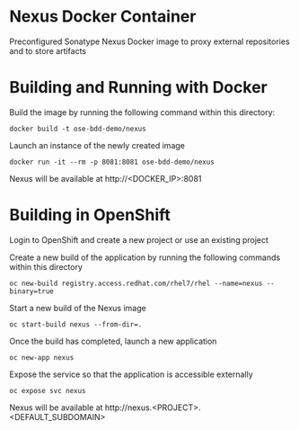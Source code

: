 Nexus Docker Container
===================

Preconfigured Sonatype Nexus Docker image to proxy external repositories and to store artifacts

# Building and Running with Docker

Build the image by running the following command within this directory:

    docker build -t ose-bdd-demo/nexus

Launch an instance of the newly created image

    docker run -it --rm -p 8081:8081 ose-bdd-demo/nexus

Nexus will be available at http://&lt;DOCKER_IP&gt;:8081

# Building in OpenShift

Login to OpenShift and create a new project or use an existing project

Create a new build of the application by running the following commands within this directory

    oc new-build registry.access.redhat.com/rhel7/rhel --name=nexus --binary=true
    
Start a new build of the Nexus image

    oc start-build nexus --from-dir=.
    
Once the build has completed, launch a new application

    oc new-app nexus
    
Expose the service so that the application is accessible externally

    oc expose svc nexus
    
Nexus will be available at http://nexus.&lt;PROJECT&gt;.&lt;DEFAULT_SUBDOMAIN&gt;